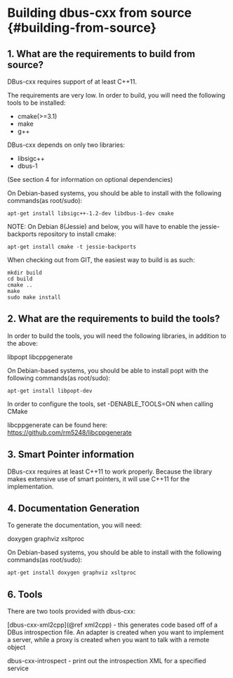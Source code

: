 Building dbus-cxx from source {#building-from-source}
==

## 1. What are the requirements to build from source?

DBus-cxx requires support of at least C++11.

The requirements are very low.  In order to build, you will need the 
following tools to be installed:

* cmake(>=3.1)
* make
* g++

DBus-cxx depends on only two libraries:

* libsigc++
* dbus-1

(See section 4 for information on optional dependencies)

On Debian-based systems, you should be able to install with the following
commands(as root/sudo):

    apt-get install libsigc++-1.2-dev libdbus-1-dev cmake

NOTE: On Debian 8(Jessie) and below, you will have to enable the 
jessie-backports repository to install cmake:

    apt-get install cmake -t jessie-backports

When checking out from GIT, the easiest way to build is as such:

    mkdir build
    cd build
    cmake ..
    make
    sudo make install

## 2. What are the requirements to build the tools?

In order to build the tools, you will need the following libraries, in addition
to the above:

libpopt
libcppgenerate

On Debian-based systems, you should be able to install popt with the following 
commands(as root/sudo):

    apt-get install libpopt-dev

In order to configure the tools, set -DENABLE_TOOLS=ON when calling CMake

libcppgenerate can be found here: https://github.com/rm5248/libcppgenerate

## 3. Smart Pointer information

DBus-cxx requires at least C++11 to work properly.  Because the library makes
extensive use of smart pointers, it will use C++11 for the implementation.

## 4. Documentation Generation

To generate the documentation, you will need:

doxygen
graphviz
xsltproc


On Debian-based systems, you should be able to install with the following 
commands(as root/sudo):

    apt-get install doxygen graphviz xsltproc

## 6. Tools

There are two tools provided with dbus-cxx:

[dbus-cxx-xml2cpp](@ref xml2cpp) - this generates code based off of a DBus introspection file.
  An adapter is created when you want to implement a server, while a proxy
  is created when you want to talk with a remote object

dbus-cxx-introspect - print out the introspection XML for a specified service
